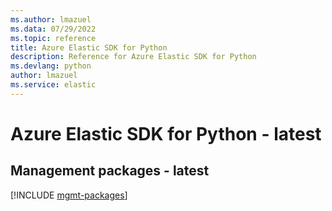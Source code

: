 ```yaml
---
ms.author: lmazuel
ms.data: 07/29/2022
ms.topic: reference
title: Azure Elastic SDK for Python
description: Reference for Azure Elastic SDK for Python
ms.devlang: python
author: lmazuel
ms.service: elastic
---
```

# Azure Elastic SDK for Python - latest

## Management packages - latest
[!INCLUDE [mgmt-packages](elastic-mgmt-index.md)]